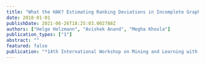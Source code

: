 ```yaml
---
title: "What the HAK? Estimating Ranking Deviations in Incomplete Graphs"
date: 2018-01-01
publishDate: 2021-06-26T18:25:03.002788Z
authors: ["Helge Holzmann", "Avishek Anand", "Megha Khosla"]
publication_types: ["1"]
abstract: ""
featured: false
publication: "*14th International Workshop on Mining and Learning with Graphs (MLG)-Co-located with 24th ACM SIGKDD International Conference on Knowledge Discovery and Data Mining (KDD), London, UK*"
---
```


